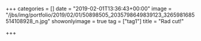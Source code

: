 +++
categories = []
date = "2019-02-01T13:36:43+00:00"
image = "/jbs/img/portfolio/2019/02/01/50898505_2035798649839123_3265981685514108928_n.jpg"
showonlyimage = true
tag = ["tag1"]
title = "Rad cut!"

+++
